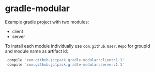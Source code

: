 # gradle-modular

Example gradle project with two modules:
 - client
 - server

To install each module individually use `com.github.User.Repo` for groupId and module name as artifact id:

```gradle
 compile 'com.github.jitpack.gradle-modular:client:1.1'
 compile 'com.github.jitpack.gradle-modular:server:1.1'
```

